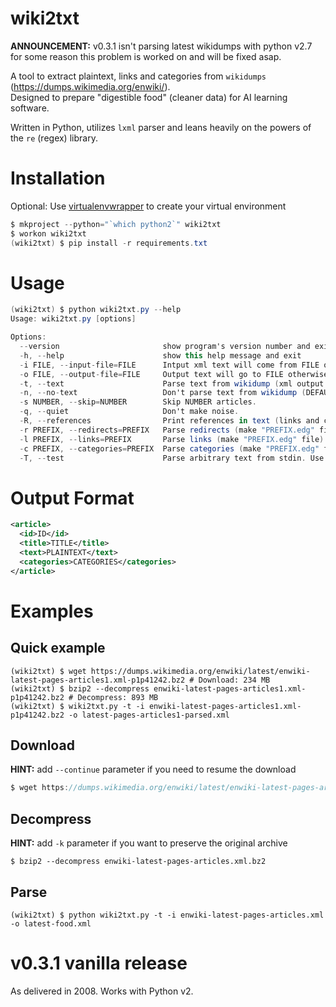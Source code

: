 # wiki2txt

**ANNOUNCEMENT:** v0.3.1 isn't parsing latest wikidumps with python v2.7 for some reason this problem is worked on and will be fixed asap.

A tool to extract plaintext, links and categories from `wikidumps` (https://dumps.wikimedia.org/enwiki/).<br />
Designed to prepare "digestible food" (cleaner data) for AI learning software.<br />

Written in Python, utilizes `lxml` parser and leans heavily on the powers of the `re` (regex) library.

# Installation
Optional: Use [virtualenvwrapper](https://virtualenvwrapper.readthedocs.io/en/latest/) to create your virtual environment
```csharp
$ mkproject --python="`which python2`" wiki2txt
$ workon wiki2txt
(wiki2txt) $ pip install -r requirements.txt
```

# Usage
```csharp
(wiki2txt) $ python wiki2txt.py --help
Usage: wiki2txt.py [options]

Options:
  --version                       show program's version number and exit
  -h, --help                      show this help message and exit
  -i FILE, --input-file=FILE      Intput xml text will come from FILE otherwise from STDIN.
  -o FILE, --output-file=FILE     Output text will go to FILE otherwise to STDOUT.
  -t, --text                      Parse text from wikidump (xml output format).
  -n, --no-text                   Don't parse text from wikidump (DEFAULT).
  -s NUMBER, --skip=NUMBER        Skip NUMBER articles.
  -q, --quiet                     Don't make noise.
  -R, --references                Print references in text (links and categories).
  -r PREFIX, --redirects=PREFIX   Parse redirects (make "PREFIX.edg" file).
  -l PREFIX, --links=PREFIX       Parse links (make "PREFIX.edg" file).
  -c PREFIX, --categories=PREFIX  Parse categories (make "PREFIX.edg" file).
  -T, --test                      Parse arbitrary text from stdin. Use Ctrl + D to end input.
```

# Output Format
```xml
<article>
  <id>ID</id>
  <title>TITLE</title>
  <text>PLAINTEXT</text>
  <categories>CATEGORIES</categories>
</article>
```

# Examples

## Quick example
```console
(wiki2txt) $ wget https://dumps.wikimedia.org/enwiki/latest/enwiki-latest-pages-articles1.xml-p1p41242.bz2 # Download: 234 MB
(wiki2txt) $ bzip2 --decompress enwiki-latest-pages-articles1.xml-p1p41242.bz2 # Decompress: 893 MB
(wiki2txt) $ wiki2txt.py -t -i enwiki-latest-pages-articles1.xml-p1p41242.bz2 -o latest-pages-articles1-parsed.xml
```

## Download
**HINT:** add `--continue` parameter if you need to resume the download
```csharp
$ wget https://dumps.wikimedia.org/enwiki/latest/enwiki-latest-pages-articles.xml.bz2
```

## Decompress
**HINT:** add `-k` parameter if you want to preserve the original archive
```console
$ bzip2 --decompress enwiki-latest-pages-articles.xml.bz2
```

## Parse
```shell-session
(wiki2txt) $ python wiki2txt.py -t -i enwiki-latest-pages-articles.xml -o latest-food.xml
```

# v0.3.1 vanilla release
As delivered in 2008. Works with Python v2.
